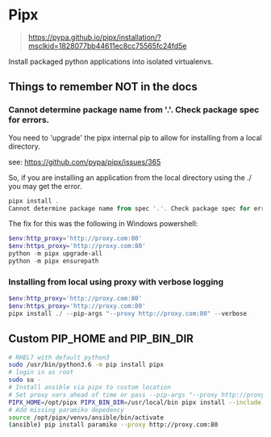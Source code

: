 # Pipx
> https://pypa.github.io/pipx/installation/?msclkid=1828077bb44611ec8cc75565fc24fd5e

Install packaged python applications into isolated virtualenvs.

## Things to remember NOT in the docs

### Cannot determine package name from '.'. Check package spec for errors.
You need to 'upgrade' the pipx internal pip to allow for installing from a local directory.

see: https://github.com/pypa/pipx/issues/365

So, if you are installing an application from the local directory using the ./ you may get the error.


```powershell
pipx install .
Cannot determine package name from spec '.'. Check package spec for errors.
```

The fix for this was the following in Windows powershell:

```powershell
$env:http_proxy='http://proxy.com:80'
$env:https_proxy='http://proxy.com:80'
python -m pipx upgrade-all
python -m pipx ensurepath
```

### Installing from local using proxy with verbose logging

```powershell
$env:http_proxy='http://proxy.com:80'
$env:https_proxy='http://proxy.com:80'
pipx install ./ --pip-args "--proxy http://proxy.com:80" --verbose
```

## Custom PIP_HOME and PIP_BIN_DIR

```bash
# RHEL7 with default python3
sudo /usr/bin/python3.6 -m pip install pipx
# login in as root
sudo su -
# Install ansible via pipx to custom location
# Set proxy vars ahead of time or pass --pip-args "--proxy http://proxy.com:80"
PIPX_HOME=/opt/pipx PIPX_BIN_DIR=/usr/local/bin pipx install --include-deps ansible --pip-args "--proxy http://proxy.com:80" --verbose
# Add missing paramiko depedency
source /opt/pipx/venvs/ansible/bin/activate
(ansible) pip install paramiko --proxy http://proxy.com:80
```
